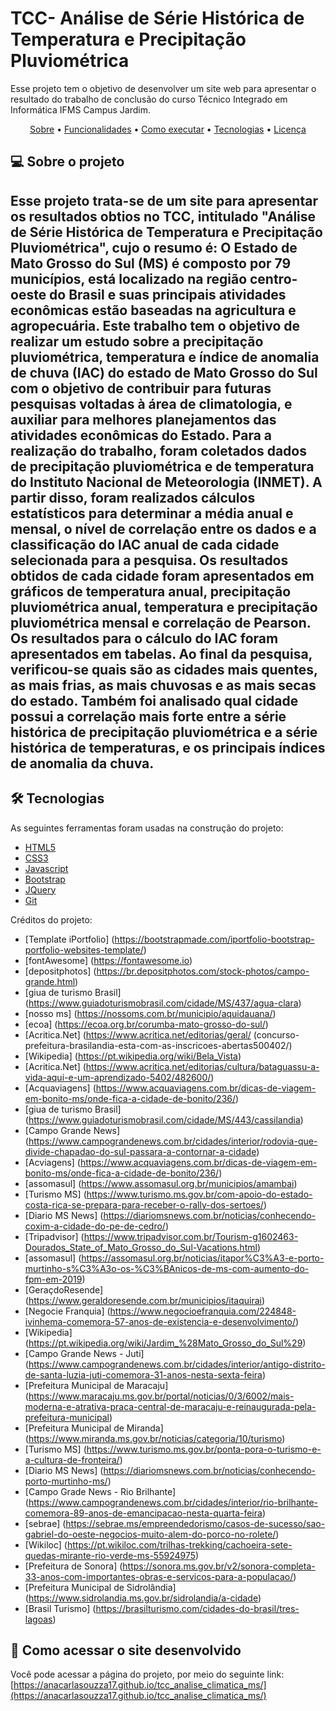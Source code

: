 # TCC- Análise de Série Histórica de Temperatura e Precipitação Pluviométrica 
Esse projeto tem o objetivo de desenvolver um site web para apresentar o resultado do trabalho de conclusão do curso Técnico Integrado em Informática IFMS Campus Jardim.

<p align="center">
 <a href="#-sobre-o-projeto">Sobre</a> •
 <a href="#-funcionalidades">Funcionalidades</a> •
 <a href="#-como-executar-o-projeto">Como executar</a> • 
 <a href="#-tecnologias">Tecnologias</a> •  
 <a href="#user-content--licença">Licença</a>
</p>

## 💻 Sobre o projeto
Esse projeto trata-se de um site para apresentar os resultados obtios no TCC, intitulado "Análise de Série Histórica de Temperatura e Precipitação Pluviométrica", cujo o resumo é: O Estado de Mato Grosso do Sul (MS) é composto por 79 municípios, está localizado na região centro-oeste do Brasil e suas principais atividades econômicas estão baseadas na
agricultura e agropecuária. Este trabalho tem o objetivo de realizar um estudo sobre a precipitação pluviométrica, temperatura e índice de anomalia de chuva (IAC) do estado de Mato Grosso do Sul com o objetivo de contribuir para futuras pesquisas voltadas à área de climatologia, e auxiliar para melhores planejamentos das atividades econômicas do Estado.
Para a realização do trabalho, foram coletados dados de precipitação pluviométrica e de temperatura do Instituto Nacional de Meteorologia (INMET). A partir disso, foram realizados cálculos estatísticos para determinar a média anual e mensal, o nível de correlação entre os dados e a classificação do IAC anual de cada cidade selecionada para a pesquisa. Os resultados obtidos de cada cidade foram apresentados em gráficos de temperatura anual, precipitação pluviométrica anual, temperatura e precipitação pluviométrica mensal e correlação de Pearson. Os resultados para o cálculo do IAC foram apresentados em tabelas. Ao final da pesquisa, verificou-se quais são as cidades mais quentes, as mais frias,
as mais chuvosas e as mais secas do estado. Também foi analisado qual cidade possui a correlação mais forte entre a série histórica de precipitação pluviométrica e a série histórica de temperaturas, e os principais índices de anomalia da chuva.
---

## 🛠 Tecnologias
As seguintes ferramentas foram usadas na construção do projeto:
- [HTML5](https://www.w3.org/TR/html52/)
- [CSS3](https://www.w3.org/TR/2001/WD-css3-roadmap-20010523/)
- [Javascript](https://www.ecma-international.org/publications-and-standards/standards/ecma-262/)
- [Bootstrap](https://getbootstrap.com/)
- [JQuery](https://jquery.com/)
- [Git](https://git-scm.com/)

Créditos do projeto:
- [Template iPortfolio] (https://bootstrapmade.com/iportfolio-bootstrap-portfolio-websites-template/)
- [fontAwesome] (https://fontawesome.io)
- [depositphotos] (https://br.depositphotos.com/stock-photos/campo-grande.html) 
- [giua de turismo Brasil] (https://www.guiadoturismobrasil.com/cidade/MS/437/agua-clara)
- [nosso ms] (https://nossoms.com.br/municipio/aquidauana/) 
- [ecoa] (https://ecoa.org.br/corumba-mato-grosso-do-sul/) 
- [Acritica.Net] (https://www.acritica.net/editorias/geral/ (concurso-prefeitura-brasilandia-esta-com-as-inscricoes-abertas500402/) 
- [Wikipedia] (https://pt.wikipedia.org/wiki/Bela_Vista) 
- [Acritica.Net] (https://www.acritica.net/editorias/cultura/bataguassu-a-vida-aqui-e-um-aprendizado-5402/482600/) 
- [Acquaviagens] (https://www.acquaviagens.com.br/dicas-de-viagem-em-bonito-ms/onde-fica-a-cidade-de-bonito/236/)
- [giua de turismo Brasil] (https://www.guiadoturismobrasil.com/cidade/MS/443/cassilandia) 
- [Campo Grande News] (https://www.campograndenews.com.br/cidades/interior/rodovia-que-divide-chapadao-do-sul-passara-a-contornar-a-cidade)
- [Acviagens] (https://www.acquaviagens.com.br/dicas-de-viagem-em-bonito-ms/onde-fica-a-cidade-de-bonito/236/) 
- [assomasul] (https://www.assomasul.org.br/municipios/amambai) 
- [Turismo MS] (https://www.turismo.ms.gov.br/com-apoio-do-estado-costa-rica-se-prepara-para-receber-o-rally-dos-sertoes/)
- [Diario MS News] (https://diariomsnews.com.br/noticias/conhecendo-coxim-a-cidade-do-pe-de-cedro/) 
- [Tripadvisor] (https://www.tripadvisor.com.br/Tourism-g1602463-Dourados_State_of_Mato_Grosso_do_Sul-Vacations.html) 
- [assomasul] (https://assomasul.org.br/noticias/itapor%C3%A3-e-porto-murtinho-s%C3%A3o-os-%C3%BAnicos-de-ms-com-aumento-do-fpm-em-2019) 
- [GeraçdoResende] (https://www.geraldoresende.com.br/municipios/itaquirai) 
- [Negocie Franquia] (https://www.negocioefranquia.com/224848-ivinhema-comemora-57-anos-de-existencia-e-desenvolvimento/)  
- [Wikipedia] (https://pt.wikipedia.org/wiki/Jardim_%28Mato_Grosso_do_Sul%29) 
- [Campo Grande News - Juti] (https://www.campograndenews.com.br/cidades/interior/antigo-distrito-de-santa-luzia-juti-comemora-31-anos-nesta-sexta-feira) 
- [Prefeitura Municipal de Maracaju] (https://www.maracaju.ms.gov.br/portal/noticias/0/3/6002/mais-moderna-e-atrativa-praca-central-de-maracaju-e-reinaugurada-pela-prefeitura-municipal) 
- [Prefeitura Municipal de Miranda] (https://www.miranda.ms.gov.br/noticias/categoria/10/turismo) 
- [Turismo MS] (https://www.turismo.ms.gov.br/ponta-pora-o-turismo-e-a-cultura-de-fronteira/) 
- [Diario MS News] (https://diariomsnews.com.br/noticias/conhecendo-porto-murtinho-ms/) 
- [Campo Grade News - Rio Brilhante] (https://www.campograndenews.com.br/cidades/interior/rio-brilhante-comemora-89-anos-de-emancipacao-nesta-quarta-feira) 
- [sebrae] (https://sebrae.ms/empreendedorismo/casos-de-sucesso/sao-gabriel-do-oeste-negocios-muito-alem-do-porco-no-rolete/) 
- [Wikiloc] (https://pt.wikiloc.com/trilhas-trekking/cachoeira-sete-quedas-mirante-rio-verde-ms-55924975) 
- [Prefeitura de Sonora] (https://sonora.ms.gov.br/v2/sonora-completa-33-anos-com-importantes-obras-e-servicos-para-a-populacao/) 
- [Prefeitura Municipal de Sidrolândia] (https://www.sidrolandia.ms.gov.br/sidrolandia/a-cidade) 
- [Brasil Turismo] (https://brasilturismo.com/cidades-do-brasil/tres-lagoas)
## 💪 Como acessar o site desenvolvido 
Você pode acessar a página do projeto, por meio do seguinte link: 
[https://anacarlasouzza17.github.io/tcc_analise_climatica_ms/](https://anacarlasouzza17.github.io/tcc_analise_climatica_ms/)


